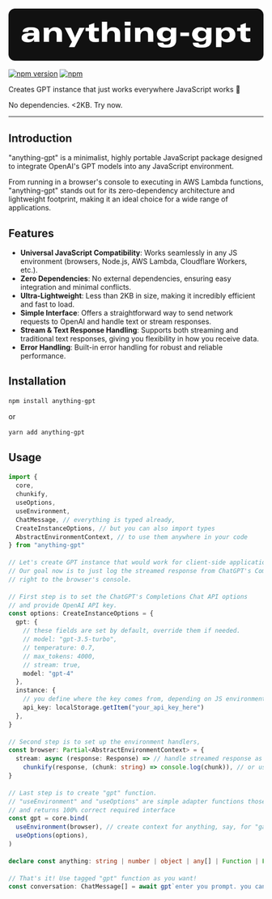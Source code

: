<br>

![anything-gpt](https://raw.githubusercontent.com/the-dgt/anything-gpt/master/public/logo.svg)

[![npm version](https://badge.fury.io/js/anything-gpt.svg)](https://www.npmjs.com/package/anything-gpt)
[![npm](https://img.shields.io/npm/dt/anything-gpt)](https://www.npmjs.com/package/anything-gpt)

Creates GPT instance that just works everywhere JavaScript works 🤖

No dependencies. <2KB. Try now.



-----

## Introduction

"anything-gpt" is a minimalist, highly portable JavaScript package designed to integrate OpenAI's GPT models into any JavaScript environment.

From running in a browser's console to executing in AWS Lambda functions, "anything-gpt" stands out for its zero-dependency architecture and lightweight footprint, making it an ideal choice for a wide range of applications.

## Features

- **Universal JavaScript Compatibility**: Works seamlessly in any JS environment (browsers, Node.js, AWS Lambda, Cloudflare Workers, etc.).
- **Zero Dependencies**: No external dependencies, ensuring easy integration and minimal conflicts.
- **Ultra-Lightweight**: Less than 2KB in size, making it incredibly efficient and fast to load.
- **Simple Interface**: Offers a straightforward way to send network requests to OpenAI and handle text or stream responses.
- **Stream & Text Response Handling**: Supports both streaming and traditional text responses, giving you flexibility in how you receive data.
- **Error Handling**: Built-in error handling for robust and reliable performance.

## Installation

```bash
npm install anything-gpt
```
or
```bash
yarn add anything-gpt
```

## Usage

```ts
import {
  core,
  chunkify,
  useOptions,
  useEnvironment,
  ChatMessage, // everything is typed already,
  CreateInstanceOptions, // but you can also import types 
  AbstractEnvironmentContext, // to use them anywhere in your code
} from "anything-gpt"

// Let's create GPT instance that would work for client-side application.
// Our goal now is to just log the streamed response from ChatGPT's Completions Chat API
// right to the browser's console. 

// First step is to set the ChatGPT's Completions Chat API options
// and provide OpenAI API key.
const options: CreateInstanceOptions = {
  gpt: {
    // these fields are set by default, override them if needed.
    // model: "gpt-3.5-turbo",
    // temperature: 0.7,
    // max_tokens: 4000,
    // stream: true,
    model: "gpt-4" 
  }, 
  instance: {
    // you define where the key comes from, depending on JS environment you work with.
    api_key: localStorage.getItem("your_api_key_here")
  }, 
}

// Second step is to set up the environment handlers,
const browser: Partial<AbstractEnvironmentContext> = {
  stream: async (response: Response) => // handle streamed response as is,
    chunkify(response, (chunk: string) => console.log(chunk)), // or use built-in helper for getting message by chunk
}

// Last step is to create "gpt" function. 
// "useEnvironment" and "useOptions" are simple adapter functions those just applied default values 
// and returns 100% correct required interface
const gpt = core.bind(
  useEnvironment(browser), // create context for anything, say, for "game-engine", "cli-terminal", "cloudfalre-worker", etc.
  useOptions(options),
)

declare const anything: string | number | object | any[] | Function | Error // and so on

// That's it! Use tagged "gpt" function as you want!
const conversation: ChatMessage[] = await gpt`enter you prompt. you can also pass ${anything} here`
```
